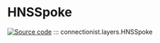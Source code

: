 # HNSSpoke

[![Source code](https://img.shields.io/badge/Source-Github-4051b5)](https://github.com/JasonLo/connectionist/blob/main/connectionist/layers.py)
::: connectionist.layers.HNSSpoke
